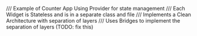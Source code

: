 /// Example of Counter App Using Provider for state management
/// Each Widget is Stateless and is in a separate class and file
/// Implements a Clean Architecture with separation of layers
/// Uses Bridges to implement the separation of layers (TODO: fix this)
